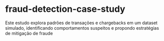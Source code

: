 # fraud-detection-case-study
Este estudo explora padrões de transações e chargebacks em um dataset simulado, identificando comportamentos suspeitos e propondo estratégias de mitigação de fraude

